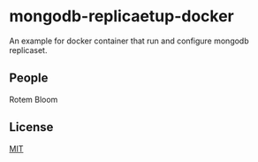 # mongodb-replicaetup-docker
An example for docker container that run and configure mongodb replicaset.

## People
Rotem Bloom

## License

[MIT](LICENSE)
